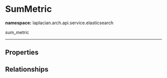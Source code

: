 # **SumMetric**
**namespace:** laplacian.arch.api.service.elasticsearch

sum_metric



---

## Properties

## Relationships